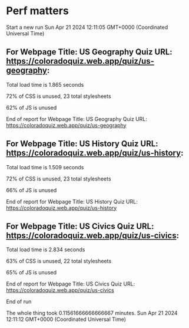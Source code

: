 # Perf matters


Start a new run
Sun Apr 21 2024 12:11:05 GMT+0000 (Coordinated Universal Time)








## For Webpage Title: US Geography Quiz URL: https://coloradoquiz.web.app/quiz/us-geography: 


Total load time is 1.865 seconds


72% of CSS is unused, 23 total stylesheets


62% of JS is unused


End of report for Webpage Title: US Geography Quiz URL: https://coloradoquiz.web.app/quiz/us-geography




## For Webpage Title: US History Quiz URL: https://coloradoquiz.web.app/quiz/us-history: 


Total load time is 1.509 seconds


72% of CSS is unused, 23 total stylesheets


66% of JS is unused


End of report for Webpage Title: US History Quiz URL: https://coloradoquiz.web.app/quiz/us-history




## For Webpage Title: US Civics Quiz URL: https://coloradoquiz.web.app/quiz/us-civics: 


Total load time is 2.834 seconds


63% of CSS is unused, 22 total stylesheets


65% of JS is unused


End of report for Webpage Title: US Civics Quiz URL: https://coloradoquiz.web.app/quiz/us-civics


End of run


The whole thing took 0.11561666666666667 minutes.
Sun Apr 21 2024 12:11:12 GMT+0000 (Coordinated Universal Time)




